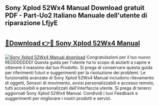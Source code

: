 ## Sony Xplod 52Wx4 Manual Download gratuit PDF - Part-Uo2 Italiano Manuale dell'utente di riparazione LfjyE

# <h2><a href="http://df91kr.blite.top/?on=Sony+Xplod+52Wx4+Manual">🔗Download 👉🔴 Sony Xplod 52Wx4 Manual</a></h2>

[![Sony Xplod 52Wx4 Manual download](https://i.imgur.com/lujVjoI.png)](http://df91kr.blite.top/?on=Sony+Xplod+52Wx4+Manual)
Congratulazioni per il tuo nuovo REDDDDDDD! Questa guida per l'utente ha lo scopo di aiutarti a capire e ottenere il massimo dal tuo Prodotto. Si prega di conservare questa guida per riferimenti futuri e suggerimenti per la risoluzione dei problemi. Le funzionalità avanzate di Sony Xplod 52Wx4 Manual includono rilevamento di oggetti, Sensori di movimento, avvisi personalizzabili e accesso remoto, tutti accessibili e personalizzati dall'interfaccia utente. Si prega di tenerci aggiornati Sony Xplod 52Wx4 Manual. Condividi i tuoi Feedback e suggerimenti per migliorare i nostri prodotti e servizi.
